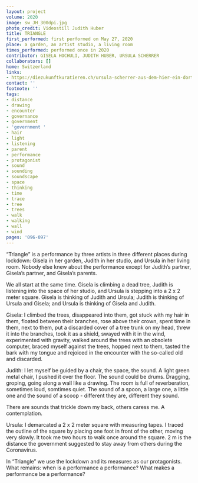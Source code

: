 ```yaml
---
layout: project
volume: 2020
image: sw_JH_300dpi.jpg
photo_credit: Videostill Judith Huber
title: TRIANGLE
first_performed: first performed on May 27, 2020
place: a garden, an artist studio, a living room
times_performed: performed once in 2020
contributor: GISELA HOCHULI, JUDITH HUBER, URSULA SCHERRER
collaborators: []
home: Switzerland
links:
- https://diezukunftkuratieren.ch/ursula-scherrer-aus-dem-hier-ein-dort-machen-2/
contact: ''
footnote: ''
tags:
- distance
- drawing
- encounter
- governance
- government
- 'government '
- hair
- light
- listening
- parent
- performance
- protagonist
- sound
- sounding
- soundscape
- space
- thinking
- time
- trace
- tree
- trees
- walk
- walking
- wall
- wind
pages: '096-097'
---
```


“Triangle” is a performance by three artists in three different places during lockdown: Gisela in her garden, Judith in her studio, and Ursula in her living room. Nobody else knew about the performance except for Judith’s partner, Gisela’s partner, and Gisela’s parents.

We all start at the same time. Gisela is climbing a dead tree, Judith is listening into the space of her studio, and Ursula is stepping into a 2 x 2 meter square. Gisela is thinking of Judith and Ursula; Judith is thinking of Ursula and Gisela; and Ursula is thinking of Gisela and Judith. 

Gisela: I climbed the trees, disappeared into them, got stuck with my hair in them, floated between their branches, rose above their crown, spent time in them, next to them, put a discarded cover of a tree trunk on my head, threw it into the branches, took it as a shield, swayed with it in the wind, experimented with gravity, walked around the trees with an obsolete computer, braced myself against the trees, hopped next to them, tasted the bark with my tongue and rejoiced in the encounter with the so-called old and discarded.

Judith: I let myself be guided by a chair, the space, the sound. A light green metal chair, I pushed it over the floor. The sound could be drums. Dragging, groping, going along a wall like a drawing. The room is full of reverberation, sometimes loud, somtimes quiet. The sound of a spoon, a large one, a little one and the sound of a scoop - different they are, different they sound.

There are sounds that trickle down my back, others caress me. A contemplation.

Ursula: I demarcated a 2 x 2 meter square with measuring tapes. I traced the outline of the square by placing one foot in front of the other, moving very slowly. It took me two hours to walk once around the square. 2 m is the distance the government suggested to stay away from others during the Coronavirus.

In “Triangle” we use the lockdown and its measures as our protagonists. What remains: when is a performance a performance? What makes a performance be a performance?